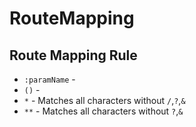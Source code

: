 # RouteMapping

## Route Mapping Rule
- `:paramName`  - 
- `()`          - 
- `*`           - Matches all characters without `/`,`?`,`&`
- `**`          - Matches all characters without `?`,`&`